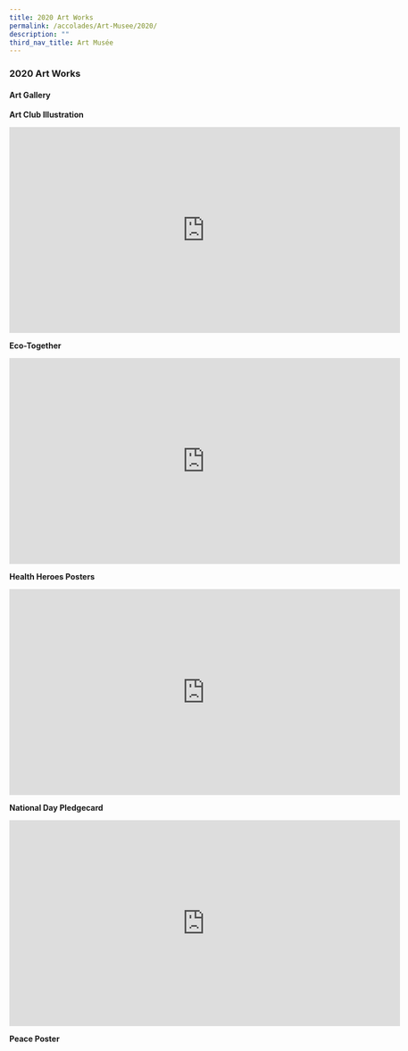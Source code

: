 ```yaml
---
title: 2020 Art Works
permalink: /accolades/Art-Musee/2020/
description: ""
third_nav_title: Art Musée
---
```

### 2020 Art Works

#### Art Gallery

**Art Club Illustration**
<iframe src="https://docs.google.com/presentation/d/e/2PACX-1vTaegOvzAVarrr9018rv1J7zLcY9fBNeQnrpjxkQpXLDkU9BMxR-Hst1z3F0rRjL4Je5CHCk4Y2vDsG/embed?start=false&amp;loop=false&amp;delayms=3000" frameborder="0" height="369" width="700" allowfullscreen="true"></iframe>

**Eco-Together**
<iframe allowfullscreen="true" height="369" width="700" frameborder="0" src="https://docs.google.com/presentation/d/e/2PACX-1vSBQEftyueIOEcL-QHBoC3EO_l6DfxQOYkll6MIVxOdlO1F7dowYU5VtAgojd3mT9g3tLSswpidO2u3/embed?start=false&amp;loop=false&amp;delayms=3000"></iframe>

**Health Heroes Posters**
<iframe src="https://docs.google.com/presentation/d/e/2PACX-1vQp84LZucRE5UK8lEbC1bjBb0Nj-Ys_ntGvH7DdIiCqy_Biuqzu4w8VHJ0bhvEZAiOSAtU-5vOs578K/embed?start=false&amp;loop=false&amp;delayms=3000" frameborder="0" height="369" width="700" allowfullscreen="true"></iframe>

**National Day Pledgecard**
<iframe allowfullscreen="true" height="369" width="700" frameborder="0" src="https://docs.google.com/presentation/d/e/2PACX-1vSYW3_r_54OZIsBeSRYiDQeUfmzB_eRAiRmmQU4qcnoCTi9nYn3bz0gHzpHnmd0B8BPIt5nBc_sgh8e/embed?start=false&amp;loop=false&amp;delayms=3000"></iframe>

**Peace Poster**